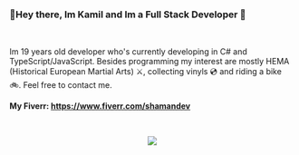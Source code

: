 ### <p>👋Hey there, Im Kamil and Im a Full Stack Developer 👋</p>
<br>
<p>
  Im 19 years old developer who's currently developing in C# and TypeScript/JavaScript. Besides programming my interest are mostly HEMA (Historical European Martial Arts) ⚔️, collecting vinyls 💿 and riding a bike 🚲. Feel free to contact me.
</p>

<b>My Fiverr: https://www.fiverr.com/shamandev</b>

<br>
<p align="center">
  <img src="https://github-readme-stats.vercel.app/api?username=Avngarde&count_private=true&theme=dracula"></img>
</p>
<br>
